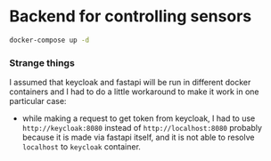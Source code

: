 # Backend for controlling sensors


```bash
docker-compose up -d 
```

### Strange things
I assumed that keycloak and fastapi will be run in different docker containers
and I had to do a little workaround to make it work in one particular case:
- while making a request to get token from keycloak, I had to use `http://keycloak:8080` instead of `http://localhost:8080`
probably because it is made via fastapi itself, and it is not able to resolve `localhost` to `keycloak` container.
